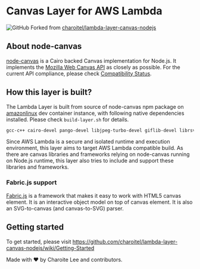 # Canvas Layer for AWS Lambda

![GitHub](https://img.shields.io/github/license/charoitel/lambda-layer-canvas-nodejs) Forked from [charoitel/lambda-layer-canvas-nodejs](https://github.com/charoitel/lambda-layer-canvas-nodejs)

## About node-canvas

[node-canvas](https://github.com/Automattic/node-canvas) is a Cairo backed Canvas implementation for Node.js. It implements the [Mozilla Web Canvas API](https://developer.mozilla.org/en-US/docs/Web/API/Canvas_API) as closely as possible. For the current API compliance, please check [Compatibility Status](https://github.com/Automattic/node-canvas/wiki/Compatibility-Status).

## How this layer is built?

The Lambda Layer is built from source of node-canvas npm package on [amazonlinux](https://hub.docker.com/_/amazonlinux) dev container instance, with following native dependencies installed. Please check `build-layer.sh` for details.

```bash
gcc-c++ cairo-devel pango-devel libjpeg-turbo-devel giflib-devel librsvg2-devel pango-devel bzip2-devel jq python3
```

Since AWS Lambda is a secure and isolated runtime and execution environment, this layer aims to target AWS Lambda compatible build. As there are canvas libraries and frameworks relying on node-canvas running on Node.js runtime, this layer also tries to include and support these libraries and frameworks.

### Fabric.js support

[Fabric.js](https://github.com/fabricjs/fabric.js) is a framework that makes it easy to work with HTML5 canvas element. It is an interactive object model on top of canvas element. It is also an SVG-to-canvas (and canvas-to-SVG) parser.

## Getting started

To get started, please visit https://github.com/charoitel/lambda-layer-canvas-nodejs/wiki/Getting-Started

Made with ❤️ by Charoite Lee and contributors.
